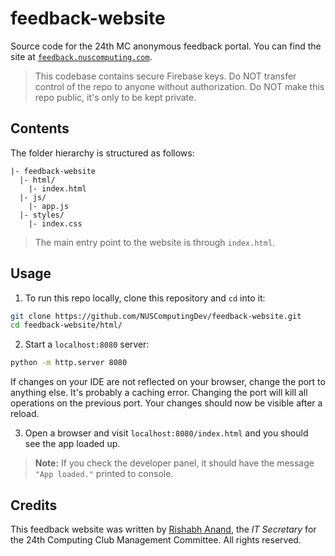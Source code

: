 # feedback-website
Source code for the 24th MC anonymous feedback portal. You can find the site at [`feedback.nuscomputing.com`](feedback.nuscomputing.com).

> This codebase contains secure Firebase keys. Do NOT transfer control of the repo to anyone without authorization. Do NOT make this repo public, it's only to be kept private.

## Contents

The folder hierarchy is structured as follows:

```
|- feedback-website
  |- html/
    |- index.html
  |- js/
    |- app.js
  |- styles/
    |- index.css
```

> The main entry point to the website is through `index.html`.

## Usage
1. To run this repo locally, clone this repository and `cd` into it:

```bash
git clone https://github.com/NUSComputingDev/feedback-website.git
cd feedback-website/html/
```

2. Start a `localhost:8080` server:

```bash
python -m http.server 8080
```

If changes on your IDE are not reflected on your browser, change the port to anything else. It's probably a caching error. Changing the port will kill all operations on the previous port. Your changes should now be visible after a reload.

3. Open a browser and visit `localhost:8080/index.html` and you should see the app loaded up. 

> **Note:** If you check the developer panel, it should have the message `"App loaded."` printed to console.

## Credits
This feedback website was written by [Rishabh Anand](http://rish-16.github.io), the _IT Secretary_ for the 24th Computing Club Management Committee. All rights reserved.